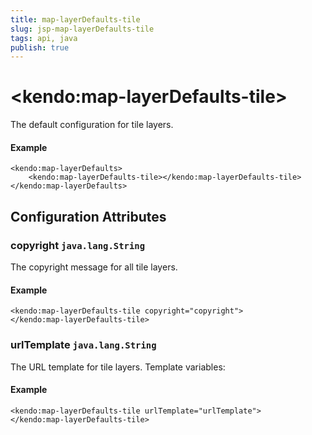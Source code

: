 ```yaml
---
title: map-layerDefaults-tile
slug: jsp-map-layerDefaults-tile
tags: api, java
publish: true
---
```


# \<kendo:map-layerDefaults-tile\>

The default configuration for tile layers.

#### Example
    <kendo:map-layerDefaults>
        <kendo:map-layerDefaults-tile></kendo:map-layerDefaults-tile>
    </kendo:map-layerDefaults>

## Configuration Attributes

### copyright `java.lang.String`

The copyright message for all tile layers.

#### Example
    <kendo:map-layerDefaults-tile copyright="copyright">
    </kendo:map-layerDefaults-tile>

### urlTemplate `java.lang.String`

The URL template for tile layers. Template variables:

#### Example
    <kendo:map-layerDefaults-tile urlTemplate="urlTemplate">
    </kendo:map-layerDefaults-tile>

